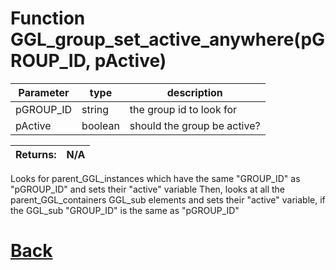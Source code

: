 # Function GGL_group_set_active_anywhere(pGROUP_ID, pActive)

|  Parameter    |  type   |     description        |
|--             |       --|--                      |
|   pGROUP_ID      | string  | the group id to look for    |
|   pActive      | boolean  | should the group be active?    |

| Returns:  | N/A |
|--         |                             --|

Looks for parent_GGL_instances which have the same "GROUP_ID" as "pGROUP_ID" and sets their "active" variable
Then, looks at all the parent_GGL_containers GGL_sub elements and sets their "active" variable, if the GGL_sub 
"GROUP_ID" is the same as "pGROUP_ID"

# [Back](https://github.com/Ced30/GML-GUI-Library-GGL-Documentation/blob/main/API/GGL_Functions.md)
